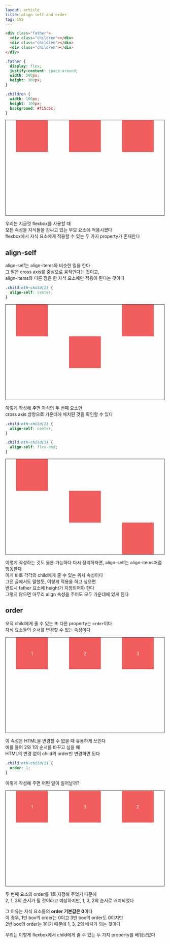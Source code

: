 ```yaml
---
layout: article
title: align-self and order
tag: CSS
---
```


```html
<div class="father">
  <div class="children"></div>
  <div class="children"></div>
  <div class="children"></div>
</div>
```

```css
.father {
  display: flex;
  justify-content: space-around;
  width: 500px;
  height: 300px;
}

.children {
  width: 100px;
  height: 100px;
  background: #f15c5c;
}
```

<div class="father">
    <div class="child"></div>
    <div class="child"></div>
    <div class="child"></div>
</div>

<style>
    .father {
        width: 500px;
        height: 300px;
        border: 1px solid #333;
        display:flex;
        justify-content: space-around;
    }

    .child {
        background: #f15c5c;
        width: 100px;
        height: 100px;
    }
</style>

우리는 지금껏 flexbox를 사용할 때  
모든 속성을 자식들을 감싸고 있는 부모 요소에 적용시켰다  
flexbox에서 자식 요소에게 적용할 수 있는 두 가지 property가 존재한다

## align-self

align-self는 align-items와 비슷한 일을 한다  
그 말은 cross axis를 중심으로 움직인다는 것이고,  
align-items와 다른 점은 한 자식 요소에만 적용이 된다는 것이다

```css
.child:nth-child(2) {
  align-self: center;
}
```

 <div class="father2">
    <div class="child2"></div>
    <div class="child2"></div>
    <div class="child2"></div>
</div>

<style>
    .father2 {
        width: 500px;
        height: 300px;
        border: 1px solid #333;
        display:flex;
        justify-content: space-around;
    }

    .child2 {
        background: #f15c5c;
        width: 100px;
        height: 100px;
    }

    .child2:nth-child(2) {
        align-self: center;
    }
</style>

이렇게 작성해 주면 자식의 두 번째 요소만  
cross axis 방향으로 가운데에 배치된 것을 확인할 수 있다

```css
.child:nth-child(2) {
  align-self: center;
}

.child:nth-child(3) {
  align-self: flex-end;
}
```

 <div class="father3">
    <div class="child3"></div>
    <div class="child3"></div>
    <div class="child3"></div>
</div>

<style>
    .father3 {
        width: 500px;
        height: 300px;
        border: 1px solid #333;
        display:flex;
        justify-content: space-around;
    }

    .child3 {
        background: #f15c5c;
        width: 100px;
        height: 100px;
    }

    .child3:nth-child(2) {
        align-self: center;
    }

    .child3:nth-child(3) {
    align-self: flex-end;
}
</style>

이렇게 작성하는 것도 물론 가능하다
다시 정리하자면, align-self는 align-items처럼 행동한다  
이게 바로 각각의 child에게 줄 수 있는 위치 속성이다  
그전 글에서도 말했듯, 이렇게 적용을 하고 싶으면  
반드시 father 요소에 height가 지정되어야 한다  
그렇지 않으면 아무리 align 속성을 주어도 모두 가운데에 있게 된다

## order

오직 child에게 줄 수 있는 또 다른 property는 `order`이다  
자식 요소들의 순서를 변경할 수 있는 속성이다

<div class="father4">
    <div class="child4"><span class="span">1</span></div>
    <div class="child4"><span class="span">2</span></div>
    <div class="child4"><span class="span">3</span></div>
</div>

<style>
    .father4 {
        width: 500px;
        height: 300px;
        border: 1px solid #333;
        color: #fff;
        display:flex;
        justify-content: space-around;
    }

    .child4 {
        position: relative;
        background: #f15c5c;
        width: 100px;
        height: 100px;
    }

    .span{
        position:absolute;top:50%;left:50%;transform: translate(-50%, -50%)  
    }
</style>

이 속성은 HTML을 변경할 수 없을 때 유용하게 쓰인다  
예를 들어 2와 1의 순서를 바꾸고 싶을 때  
HTML의 변경 없이 child의 order만 변경하면 된다

```css
.child:nth-child(2) {
  order: 1;
}
```

이렇게 작성해 주면 어떤 일이 일어날까?

<div class="father5">
    <div class="child5"><span class="span">1</span></div>
    <div class="child5"><span class="span">2</span></div>
    <div class="child5"><span class="span">3</span></div>
</div>

<style>
    .father5 {
        width: 500px;
        height: 300px;
        border: 1px solid #333;
        color: #fff;
        display:flex;
        justify-content: space-around;
    }

    .child5 {
        position: relative;
        background: #f15c5c;
        width: 100px;
        height: 100px;
    }

    .child5:nth-child(2) {
        order: 1;
    }

    .span{
        position:absolute;top:50%;left:50%;transform: translate(-50%, -50%)  
    }
</style>

두 번째 요소의 order를 1로 지정해 주었기 때문에  
2, 1, 3의 순서가 될 것이라고 예상하지만,
1, 3, 2의 순서로 배치되었다

그 이유는 자식 요소들의 **order 기본값은 0**이다  
이 경우, 1번 box의 order는 0이고 3번 box의 order도 0이지만  
2번 box의 order는 1이기 때문에
1, 3, 2의 배치가 되는 것이다

우리는 이렇게 flexbox에서 child에게 줄 수 있는 두 가지 property를 배워보았다
